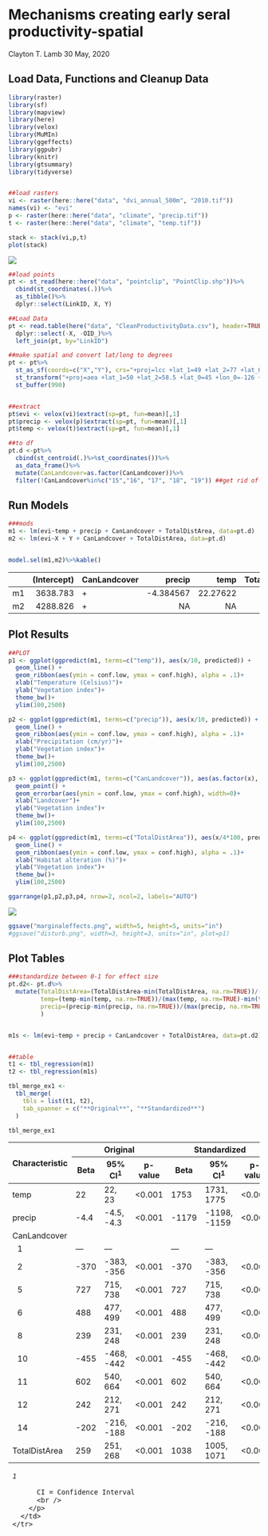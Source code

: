 Mechanisms creating early seral productivity-spatial
================
Clayton T. Lamb
30 May, 2020

Load Data, Functions and Cleanup Data
-------------------------------------

``` r
library(raster)
library(sf)
library(mapview)
library(here)
library(velox)
library(MuMIn)
library(ggeffects)
library(ggpubr)
library(knitr)
library(gtsummary)
library(tidyverse)


##load rasters
vi <- raster(here::here("data", "dvi_annual_500m", "2010.tif"))
names(vi) <- "evi"
p <- raster(here::here("data", "climate", "precip.tif"))
t <- raster(here::here("data", "climate", "temp.tif"))

stack <- stack(vi,p,t)
plot(stack)
```

![](README_files/figure-markdown_github/Load%20Data-1.png)

``` r
##load points
pt <- st_read(here::here("data", "pointclip", "PointClip.shp"))%>%
  cbind(st_coordinates(.))%>%
  as_tibble()%>%
  dplyr::select(LinkID, X, Y)

##Load Data
pt <- read.table(here("data", "CleanProductivityData.csv"), header=TRUE, sep=",")%>%
  dplyr::select(-X, -OID_)%>%
  left_join(pt, by="LinkID")

##make spatial and convert lat/long to degrees
pt <- pt%>%
  st_as_sf(coords=c("X","Y"), crs="+proj=lcc +lat_1=49 +lat_2=77 +lat_0=49 +lon_0=-95 +x_0=0 +y_0=0 +datum=NAD83 +units=m +no_defs +ellps=GRS80 +towgs84=0,0,0")%>%
  st_transform("+proj=aea +lat_1=50 +lat_2=58.5 +lat_0=45 +lon_0=-126 +x_0=1000000 +y_0=0 +ellps=GRS80 +towgs84=0,0,0,0,0,0,0 +units=m +no_defs")%>%
  st_buffer(990)


##extract 
pt$evi <- velox(vi)$extract(sp=pt, fun=mean)[,1]
pt$precip <- velox(p)$extract(sp=pt, fun=mean)[,1]
pt$temp <- velox(t)$extract(sp=pt, fun=mean)[,1]

##to df
pt.d <-pt%>%
  cbind(st_centroid(.)%>%st_coordinates())%>%
  as_data_frame()%>%
  mutate(CanLandcover=as.factor(CanLandcover))%>%
  filter(!CanLandcover%in%c("15","16", "17", "18", "19")) ##get rid of water, ice, and cities
```

Run Models
----------

``` r
###mods
m1 <- lm(evi~temp + precip + CanLandcover + TotalDistArea, data=pt.d)
m2 <- lm(evi~X + Y + CanLandcover + TotalDistArea, data=pt.d)


model.sel(m1,m2)%>%kable()
```

|     |  (Intercept)| CanLandcover |     precip|      temp|  TotalDistArea|           X|           Y|   df|     logLik|     AICc|     delta|  weight|
|-----|------------:|:-------------|----------:|---------:|--------------:|-----------:|-----------:|----:|----------:|--------:|---------:|-------:|
| m1  |     3638.783| +            |  -4.384567|  22.27622|       259.4952|          NA|          NA|   13|  -972224.3|  1944475|     0.000|       1|
| m2  |     4288.826| +            |         NA|        NA|       196.3443|  -0.0008415|  -0.0009768|   13|  -973874.0|  1947774|  3299.538|       0|

Plot Results
------------

``` r
##PLOT
p1 <- ggplot(ggpredict(m1, terms=c("temp")), aes(x/10, predicted)) +
  geom_line() +
  geom_ribbon(aes(ymin = conf.low, ymax = conf.high), alpha = .1)+
  xlab("Temperature (Celsius)")+
  ylab("Vegetation index")+
  theme_bw()+
  ylim(100,2500)

p2 <- ggplot(ggpredict(m1, terms=c("precip")), aes(x/10, predicted)) +
  geom_line() +
  geom_ribbon(aes(ymin = conf.low, ymax = conf.high), alpha = .1)+
  xlab("Precipitation (cm/yr)")+
  ylab("Vegetation index")+
  theme_bw()+
  ylim(100,2500)

p3 <- ggplot(ggpredict(m1, terms=c("CanLandcover")), aes(as.factor(x), predicted)) +
  geom_point() +
  geom_errorbar(aes(ymin = conf.low, ymax = conf.high), width=0)+
  xlab("Landcover")+
  ylab("Vegetation index")+
  theme_bw()+
  ylim(100,2500)

p4 <- ggplot(ggpredict(m1, terms=c("TotalDistArea")), aes(x/4*100, predicted)) +
  geom_line() +
  geom_ribbon(aes(ymin = conf.low, ymax = conf.high), alpha = .1)+
  xlab("Habitat alteration (%)")+
  ylab("Vegetation index")+
  theme_bw()+
  ylim(100,2500)

ggarrange(p1,p2,p3,p4, nrow=2, ncol=2, labels="AUTO")
```

![](README_files/figure-markdown_github/results-1.png)

``` r
ggsave("marginaleffects.png", width=5, height=5, units="in")
#ggsave("disturb.png", width=3, height=3, units="in", plot=p1)
```

Plot Tables
-----------

``` r
###standardize between 0-1 for effect size
pt.d2<- pt.d%>%
  mutate(TotalDistArea=(TotalDistArea-min(TotalDistArea, na.rm=TRUE))/(max(TotalDistArea, na.rm=TRUE)-min(TotalDistArea, na.rm=TRUE)),
         temp=(temp-min(temp, na.rm=TRUE))/(max(temp, na.rm=TRUE)-min(temp, na.rm=TRUE)),
         precip=(precip-min(precip, na.rm=TRUE))/(max(precip, na.rm=TRUE)-min(precip, na.rm=TRUE))
         )


m1s <- lm(evi~temp + precip + CanLandcover + TotalDistArea, data=pt.d2)


##table
t1 <- tbl_regression(m1)
t2 <- tbl_regression(m1s)

tbl_merge_ex1 <-
  tbl_merge(
    tbls = list(t1, t2),
    tab_spanner = c("**Original**", "**Standardized**")
  )

tbl_merge_ex1
```

<!--html_preserve-->
<style>html {
  font-family: -apple-system, BlinkMacSystemFont, 'Segoe UI', Roboto, Oxygen, Ubuntu, Cantarell, 'Helvetica Neue', 'Fira Sans', 'Droid Sans', Arial, sans-serif;
}

#mwjgfbxhtn .gt_table {
  display: table;
  border-collapse: collapse;
  margin-left: auto;
  margin-right: auto;
  color: #333333;
  font-size: 16px;
  background-color: #FFFFFF;
  width: auto;
  border-top-style: solid;
  border-top-width: 2px;
  border-top-color: #A8A8A8;
  border-right-style: none;
  border-right-width: 2px;
  border-right-color: #D3D3D3;
  border-bottom-style: solid;
  border-bottom-width: 2px;
  border-bottom-color: #A8A8A8;
  border-left-style: none;
  border-left-width: 2px;
  border-left-color: #D3D3D3;
}

#mwjgfbxhtn .gt_heading {
  background-color: #FFFFFF;
  text-align: center;
  border-bottom-color: #FFFFFF;
  border-left-style: none;
  border-left-width: 1px;
  border-left-color: #D3D3D3;
  border-right-style: none;
  border-right-width: 1px;
  border-right-color: #D3D3D3;
}

#mwjgfbxhtn .gt_title {
  color: #333333;
  font-size: 125%;
  font-weight: initial;
  padding-top: 4px;
  padding-bottom: 4px;
  border-bottom-color: #FFFFFF;
  border-bottom-width: 0;
}

#mwjgfbxhtn .gt_subtitle {
  color: #333333;
  font-size: 85%;
  font-weight: initial;
  padding-top: 0;
  padding-bottom: 4px;
  border-top-color: #FFFFFF;
  border-top-width: 0;
}

#mwjgfbxhtn .gt_bottom_border {
  border-bottom-style: solid;
  border-bottom-width: 2px;
  border-bottom-color: #D3D3D3;
}

#mwjgfbxhtn .gt_col_headings {
  border-top-style: solid;
  border-top-width: 2px;
  border-top-color: #D3D3D3;
  border-bottom-style: solid;
  border-bottom-width: 2px;
  border-bottom-color: #D3D3D3;
  border-left-style: none;
  border-left-width: 1px;
  border-left-color: #D3D3D3;
  border-right-style: none;
  border-right-width: 1px;
  border-right-color: #D3D3D3;
}

#mwjgfbxhtn .gt_col_heading {
  color: #333333;
  background-color: #FFFFFF;
  font-size: 100%;
  font-weight: normal;
  text-transform: inherit;
  border-left-style: none;
  border-left-width: 1px;
  border-left-color: #D3D3D3;
  border-right-style: none;
  border-right-width: 1px;
  border-right-color: #D3D3D3;
  vertical-align: bottom;
  padding-top: 5px;
  padding-bottom: 6px;
  padding-left: 5px;
  padding-right: 5px;
  overflow-x: hidden;
}

#mwjgfbxhtn .gt_column_spanner_outer {
  color: #333333;
  background-color: #FFFFFF;
  font-size: 100%;
  font-weight: normal;
  text-transform: inherit;
  padding-top: 0;
  padding-bottom: 0;
  padding-left: 4px;
  padding-right: 4px;
}

#mwjgfbxhtn .gt_column_spanner_outer:first-child {
  padding-left: 0;
}

#mwjgfbxhtn .gt_column_spanner_outer:last-child {
  padding-right: 0;
}

#mwjgfbxhtn .gt_column_spanner {
  border-bottom-style: solid;
  border-bottom-width: 2px;
  border-bottom-color: #D3D3D3;
  vertical-align: bottom;
  padding-top: 5px;
  padding-bottom: 6px;
  overflow-x: hidden;
  display: inline-block;
  width: 100%;
}

#mwjgfbxhtn .gt_group_heading {
  padding: 8px;
  color: #333333;
  background-color: #FFFFFF;
  font-size: 100%;
  font-weight: initial;
  text-transform: inherit;
  border-top-style: solid;
  border-top-width: 2px;
  border-top-color: #D3D3D3;
  border-bottom-style: solid;
  border-bottom-width: 2px;
  border-bottom-color: #D3D3D3;
  border-left-style: none;
  border-left-width: 1px;
  border-left-color: #D3D3D3;
  border-right-style: none;
  border-right-width: 1px;
  border-right-color: #D3D3D3;
  vertical-align: middle;
}

#mwjgfbxhtn .gt_empty_group_heading {
  padding: 0.5px;
  color: #333333;
  background-color: #FFFFFF;
  font-size: 100%;
  font-weight: initial;
  border-top-style: solid;
  border-top-width: 2px;
  border-top-color: #D3D3D3;
  border-bottom-style: solid;
  border-bottom-width: 2px;
  border-bottom-color: #D3D3D3;
  vertical-align: middle;
}

#mwjgfbxhtn .gt_striped {
  background-color: rgba(128, 128, 128, 0.05);
}

#mwjgfbxhtn .gt_from_md > :first-child {
  margin-top: 0;
}

#mwjgfbxhtn .gt_from_md > :last-child {
  margin-bottom: 0;
}

#mwjgfbxhtn .gt_row {
  padding-top: 8px;
  padding-bottom: 8px;
  padding-left: 5px;
  padding-right: 5px;
  margin: 10px;
  border-top-style: solid;
  border-top-width: 1px;
  border-top-color: #D3D3D3;
  border-left-style: none;
  border-left-width: 1px;
  border-left-color: #D3D3D3;
  border-right-style: none;
  border-right-width: 1px;
  border-right-color: #D3D3D3;
  vertical-align: middle;
  overflow-x: hidden;
}

#mwjgfbxhtn .gt_stub {
  color: #333333;
  background-color: #FFFFFF;
  font-size: 100%;
  font-weight: initial;
  text-transform: inherit;
  border-right-style: solid;
  border-right-width: 2px;
  border-right-color: #D3D3D3;
  padding-left: 12px;
}

#mwjgfbxhtn .gt_summary_row {
  color: #333333;
  background-color: #FFFFFF;
  text-transform: inherit;
  padding-top: 8px;
  padding-bottom: 8px;
  padding-left: 5px;
  padding-right: 5px;
}

#mwjgfbxhtn .gt_first_summary_row {
  padding-top: 8px;
  padding-bottom: 8px;
  padding-left: 5px;
  padding-right: 5px;
  border-top-style: solid;
  border-top-width: 2px;
  border-top-color: #D3D3D3;
}

#mwjgfbxhtn .gt_grand_summary_row {
  color: #333333;
  background-color: #FFFFFF;
  text-transform: inherit;
  padding-top: 8px;
  padding-bottom: 8px;
  padding-left: 5px;
  padding-right: 5px;
}

#mwjgfbxhtn .gt_first_grand_summary_row {
  padding-top: 8px;
  padding-bottom: 8px;
  padding-left: 5px;
  padding-right: 5px;
  border-top-style: double;
  border-top-width: 6px;
  border-top-color: #D3D3D3;
}

#mwjgfbxhtn .gt_table_body {
  border-top-style: solid;
  border-top-width: 2px;
  border-top-color: #D3D3D3;
  border-bottom-style: solid;
  border-bottom-width: 2px;
  border-bottom-color: #D3D3D3;
}

#mwjgfbxhtn .gt_footnotes {
  color: #333333;
  background-color: #FFFFFF;
  border-bottom-style: none;
  border-bottom-width: 2px;
  border-bottom-color: #D3D3D3;
  border-left-style: none;
  border-left-width: 2px;
  border-left-color: #D3D3D3;
  border-right-style: none;
  border-right-width: 2px;
  border-right-color: #D3D3D3;
}

#mwjgfbxhtn .gt_footnote {
  margin: 0px;
  font-size: 90%;
  padding: 4px;
}

#mwjgfbxhtn .gt_sourcenotes {
  color: #333333;
  background-color: #FFFFFF;
  border-bottom-style: none;
  border-bottom-width: 2px;
  border-bottom-color: #D3D3D3;
  border-left-style: none;
  border-left-width: 2px;
  border-left-color: #D3D3D3;
  border-right-style: none;
  border-right-width: 2px;
  border-right-color: #D3D3D3;
}

#mwjgfbxhtn .gt_sourcenote {
  font-size: 90%;
  padding: 4px;
}

#mwjgfbxhtn .gt_left {
  text-align: left;
}

#mwjgfbxhtn .gt_center {
  text-align: center;
}

#mwjgfbxhtn .gt_right {
  text-align: right;
  font-variant-numeric: tabular-nums;
}

#mwjgfbxhtn .gt_font_normal {
  font-weight: normal;
}

#mwjgfbxhtn .gt_font_bold {
  font-weight: bold;
}

#mwjgfbxhtn .gt_font_italic {
  font-style: italic;
}

#mwjgfbxhtn .gt_super {
  font-size: 65%;
}

#mwjgfbxhtn .gt_footnote_marks {
  font-style: italic;
  font-size: 65%;
}
</style>
<table class="gt_table">
<thead class="gt_col_headings">
    <tr>
      <th class="gt_col_heading gt_center gt_columns_bottom_border" rowspan="2" colspan="1"><strong>Characteristic</strong></th>
      <th class="gt_center gt_columns_top_border gt_column_spanner_outer" rowspan="1" colspan="3">
        <span class="gt_column_spanner"><strong>Original</strong></span>
      </th>
      <th class="gt_center gt_columns_top_border gt_column_spanner_outer" rowspan="1" colspan="3">
        <span class="gt_column_spanner"><strong>Standardized</strong></span>
      </th>
    </tr>
    <tr>
      <th class="gt_col_heading gt_columns_bottom_border gt_center" rowspan="1" colspan="1"><strong>Beta</strong></th>
      <th class="gt_col_heading gt_columns_bottom_border gt_center" rowspan="1" colspan="1"><strong>95% CI</strong><sup class="gt_footnote_marks">1</sup></th>
      <th class="gt_col_heading gt_columns_bottom_border gt_center" rowspan="1" colspan="1"><strong>p-value</strong></th>
      <th class="gt_col_heading gt_columns_bottom_border gt_center" rowspan="1" colspan="1"><strong>Beta</strong></th>
      <th class="gt_col_heading gt_columns_bottom_border gt_center" rowspan="1" colspan="1"><strong>95% CI</strong><sup class="gt_footnote_marks">1</sup></th>
      <th class="gt_col_heading gt_columns_bottom_border gt_center" rowspan="1" colspan="1"><strong>p-value</strong></th>
    </tr>

</thead>
<tbody class="gt_table_body">
    <tr>
      <td class="gt_row gt_left">temp</td>
      <td class="gt_row gt_center">22</td>
      <td class="gt_row gt_center">22, 23</td>
      <td class="gt_row gt_center"><0.001</td>
      <td class="gt_row gt_center">1753</td>
      <td class="gt_row gt_center">1731, 1775</td>
      <td class="gt_row gt_center"><0.001</td>
    </tr>
    <tr>
      <td class="gt_row gt_left">precip</td>
      <td class="gt_row gt_center">-4.4</td>
      <td class="gt_row gt_center">-4.5, -4.3</td>
      <td class="gt_row gt_center"><0.001</td>
      <td class="gt_row gt_center">-1179</td>
      <td class="gt_row gt_center">-1198, -1159</td>
      <td class="gt_row gt_center"><0.001</td>
    </tr>
    <tr>
      <td class="gt_row gt_left">CanLandcover</td>
      <td class="gt_row gt_center"></td>
      <td class="gt_row gt_center"></td>
      <td class="gt_row gt_center"></td>
      <td class="gt_row gt_center"></td>
      <td class="gt_row gt_center"></td>
      <td class="gt_row gt_center"></td>
    </tr>
    <tr>
      <td class="gt_row gt_left" style="text-align: left; text-indent: 10px;">1</td>
      <td class="gt_row gt_center">&mdash;</td>
      <td class="gt_row gt_center">&mdash;</td>
      <td class="gt_row gt_center"></td>
      <td class="gt_row gt_center">&mdash;</td>
      <td class="gt_row gt_center">&mdash;</td>
      <td class="gt_row gt_center"></td>
    </tr>
    <tr>
      <td class="gt_row gt_left" style="text-align: left; text-indent: 10px;">2</td>
      <td class="gt_row gt_center">-370</td>
      <td class="gt_row gt_center">-383, -356</td>
      <td class="gt_row gt_center"><0.001</td>
      <td class="gt_row gt_center">-370</td>
      <td class="gt_row gt_center">-383, -356</td>
      <td class="gt_row gt_center"><0.001</td>
    </tr>
    <tr>
      <td class="gt_row gt_left" style="text-align: left; text-indent: 10px;">5</td>
      <td class="gt_row gt_center">727</td>
      <td class="gt_row gt_center">715, 738</td>
      <td class="gt_row gt_center"><0.001</td>
      <td class="gt_row gt_center">727</td>
      <td class="gt_row gt_center">715, 738</td>
      <td class="gt_row gt_center"><0.001</td>
    </tr>
    <tr>
      <td class="gt_row gt_left" style="text-align: left; text-indent: 10px;">6</td>
      <td class="gt_row gt_center">488</td>
      <td class="gt_row gt_center">477, 499</td>
      <td class="gt_row gt_center"><0.001</td>
      <td class="gt_row gt_center">488</td>
      <td class="gt_row gt_center">477, 499</td>
      <td class="gt_row gt_center"><0.001</td>
    </tr>
    <tr>
      <td class="gt_row gt_left" style="text-align: left; text-indent: 10px;">8</td>
      <td class="gt_row gt_center">239</td>
      <td class="gt_row gt_center">231, 248</td>
      <td class="gt_row gt_center"><0.001</td>
      <td class="gt_row gt_center">239</td>
      <td class="gt_row gt_center">231, 248</td>
      <td class="gt_row gt_center"><0.001</td>
    </tr>
    <tr>
      <td class="gt_row gt_left" style="text-align: left; text-indent: 10px;">10</td>
      <td class="gt_row gt_center">-455</td>
      <td class="gt_row gt_center">-468, -442</td>
      <td class="gt_row gt_center"><0.001</td>
      <td class="gt_row gt_center">-455</td>
      <td class="gt_row gt_center">-468, -442</td>
      <td class="gt_row gt_center"><0.001</td>
    </tr>
    <tr>
      <td class="gt_row gt_left" style="text-align: left; text-indent: 10px;">11</td>
      <td class="gt_row gt_center">602</td>
      <td class="gt_row gt_center">540, 664</td>
      <td class="gt_row gt_center"><0.001</td>
      <td class="gt_row gt_center">602</td>
      <td class="gt_row gt_center">540, 664</td>
      <td class="gt_row gt_center"><0.001</td>
    </tr>
    <tr>
      <td class="gt_row gt_left" style="text-align: left; text-indent: 10px;">12</td>
      <td class="gt_row gt_center">242</td>
      <td class="gt_row gt_center">212, 271</td>
      <td class="gt_row gt_center"><0.001</td>
      <td class="gt_row gt_center">242</td>
      <td class="gt_row gt_center">212, 271</td>
      <td class="gt_row gt_center"><0.001</td>
    </tr>
    <tr>
      <td class="gt_row gt_left" style="text-align: left; text-indent: 10px;">14</td>
      <td class="gt_row gt_center">-202</td>
      <td class="gt_row gt_center">-216, -188</td>
      <td class="gt_row gt_center"><0.001</td>
      <td class="gt_row gt_center">-202</td>
      <td class="gt_row gt_center">-216, -188</td>
      <td class="gt_row gt_center"><0.001</td>
    </tr>
    <tr>
      <td class="gt_row gt_left">TotalDistArea</td>
      <td class="gt_row gt_center">259</td>
      <td class="gt_row gt_center">251, 268</td>
      <td class="gt_row gt_center"><0.001</td>
      <td class="gt_row gt_center">1038</td>
      <td class="gt_row gt_center">1005, 1071</td>
      <td class="gt_row gt_center"><0.001</td>
    </tr>

</tbody>
<tfoot>
    <tr class="gt_footnotes">
      <td colspan="7">
        <p class="gt_footnote">
          <sup class="gt_footnote_marks">
            <em>1</em>
          </sup>
           
          CI = Confidence Interval
          <br />
        </p>
      </td>
    </tr>

</tfoot>
</table>

<!--/html_preserve-->
